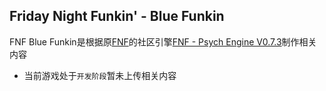 ## Friday Night Funkin' - Blue Funkin
FNF Blue Funkin是根据原[FNF](https://github.com/FunkinCrew/Funkin)的社区引擎[FNF - Psych Engine V0.7.3](https://github.com/ShadowMario/FNF-PsychEngine/tree/0.7.3)制作相关内容
- 当前游戏处于`开发阶段`暂未上传相关内容
